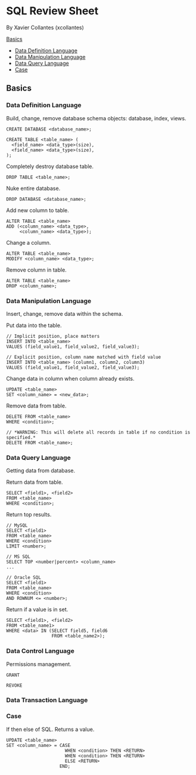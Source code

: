 # SQL Review Sheet
By Xavier Collantes (xcollantes)

[Basics](#Basics)
  - [Data Definition Language](#Data-Definition-Language)
  - [Data Manipulation Language]('#Data-Manipulation-Language')
  - [Data Query Language](#Data-Query-Language)
  - [Case](#Case)

## Basics
### Data Definition Language
Build, change, remove database schema objects: database, index, views.


`CREATE DATABASE <database_name>;`

```
CREATE TABLE <table_name> (
  <field_name> <data_type>(size),
  <field_name> <data_type>(size),
);
```

Completely destroy database table.

```
DROP TABLE <table_name>;
```

Nuke entire database.

```
DROP DATABASE <database_name>;
```

Add new column to table.
```
ALTER TABLE <table_name>
ADD (<column_name> <data_type>,
     <column_name> <data_type>);
```

Change a column.
```
ALTER TABLE <table_name>
MODIFY <column_name> <data_type>;
```

Remove column in table.
```
ALTER TABLE <table_name>
DROP <column_name>;
```


### Data Manipulation Language
Insert, change, remove data within the schema.


Put data into the table.
```
// Implicit position, place matters
INSERT INTO <table_name>
VALUES (field_value1, field_value2, field_value3);

// Explicit position, column name matched with field value
INSERT INTO <table_name> (column1, column2, column3)
VALUES (field_value1, field_value2, field_value3);
```

Change data in column when column already exists.
```
UPDATE <table_name>
SET <column_name> = <new_data>;
```

Remove data from table.
```
DELETE FROM <table_name>
WHERE <condition>;

// *WARNING: This will delete all records in table if no condition is
specified.*
DELETE FROM <table_name>;
```


### Data Query Language
Getting data from database.

Return data from table.
```
SELECT <field1>, <field2>
FROM <table_name>
WHERE <condition>;
```

Return top results.
```
// MySQL
SELECT <field1>
FROM <table_name>
WHERE <condition>
LIMIT <number>;

// MS SQL
SELECT TOP <number|percent> <column_name>
...

// Oracle SQL
SELECT <field1>
FROM <table_name>
WHERE <condition>
AND ROWNUM <= <number>;
```

Return if a value is in set.
```
SELECT <field1>, <field2>
FROM <table_name1>
WHERE <data> IN (SELECT field5, field6
                 FROM <table_name2>);
```




### Data Control Language
Permissions management.
```
GRANT
```

```
REVOKE
```

### Data Transaction Language


### Case
If then else of SQL. Returns a value.
```
UPDATE <table_name>
SET <column_name> = CASE
                      WHEN <condition> THEN <RETURN>
                      WHEN <condition> THEN <RETURN>
                      ELSE <RETURN>
                    END;
```








